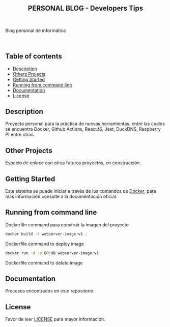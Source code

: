 <h2 align="center"> PERSONAL BLOG - Developers Tips</h2>

<!-- A spacer -->
<p>&nbsp;</p>

<p>
Blog personal de informática
</p>

<!-- A spacer -->
<p>&nbsp;</p>

## Table of contents

- [Description](#description)
- [Others Projects](#description)
- [Getting Started](#getting-started)
- [Running from command line](#running-from-command-line)
- [Documentation](#documentation)
- [License](#license)

## Description

Proyecto personal para la práctica de nuevas herramientas, entre las cuales se encuentra Docker, Github Actions, ReactJS, Jest, DuckDNS, Raspberry PI entre otras.

## Other Projects

Espacio de enlace con otros futuros proyectos, en construcción.

## Getting Started

Este sistema se puede iniciar a través de los comandos de [Docker](https://www.docker.com/), para más información consulte a la documentación oficial.

## Running from command line

Dockerfile command para construir la imagen del proyecto

```sh
docker build -t webserver-image:v1 .
```

Dockerfile command to deploy image

```sh
docker run -d -p 80:80 webserver-image:v1
```

Dockerfile command to delete image

## Documentation

Procesos encontrados en este repositorio:

## License

Favor de leer [LICENSE](https://github.com/gcarvajalp/docker-blog/blob/master/LICENSE) para mayor información.
